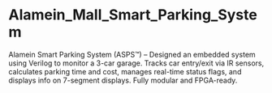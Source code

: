 # Alamein_Mall_Smart_Parking_System 
Alamein Smart Parking System (ASPS™) – Designed an embedded system using Verilog to monitor a 3-car garage. Tracks car entry/exit via IR sensors, calculates parking time and cost, manages real-time status flags, and displays info on 7-segment displays. Fully modular and FPGA-ready.
